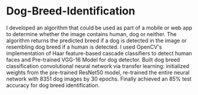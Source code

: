 # Dog-Breed-Identification

I developed an algorithm that could be used as part of a mobile or web app to determine whether the image contains human, dog or neither. The algorithm returns the predicted breed if a dog is detected in the image or resembling dog breed if a human is detected. I used OpenCV's implementation of Haar feature-based cascade classifiers to detect human faces and Pre-trained VGG-16 Model for dog detector. Built dog breed classification convolutional neural network via transfer learning: initialized weights from the pre-trained ResNet50 model, re-trained the entire neural network with 8351 dog images by 30 epochs. Finally achieved an 85% test accuracy for dog breed identification.
